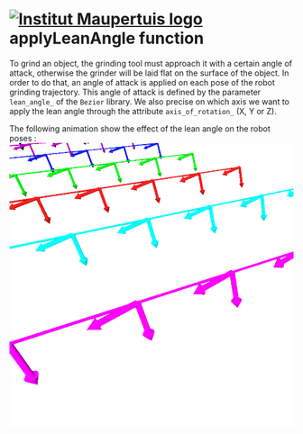 [![Institut Maupertuis logo](https://avatars1.githubusercontent.com/u/12760694?v=3&s=80)](http://www.institutmaupertuis.fr) 
applyLeanAngle function
=============================

To grind an object, the grinding tool must approach it with a certain angle of attack, otherwise
the grinder will be laid flat on the surface of the object. In order to do that, an angle of attack is applied
on each pose of the robot grinding trajectory. This angle of attack is defined by the parameter `lean_angle_` of the
`Bezier` library. We also precise on which axis we want to apply the lean angle through the attribute `axis_of_rotation_` 
(X, Y or Z).


The following animation show the effect of the lean angle on the robot poses :
![lean_angle](lean_angle.gif)
